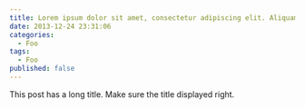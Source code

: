```yaml
---
title: Lorem ipsum dolor sit amet, consectetur adipiscing elit. Aliquam justo turpis, tincidunt ac convallis id.
date: 2013-12-24 23:31:06
categories:
  - Foo
tags:
  - Foo
published: false
---
```


This post has a long title. Make sure the title displayed right.
